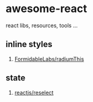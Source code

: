 # awesome-react
react libs, resources, tools ...

## inline styles
1. [FormidableLabs/radiumThis](https://github.com/FormidableLabs/radium "FormidableLabs/radiumThis")

## state
1. [reactjs/reselect](https://github.com/reactjs/reselect "reactjs/reselect")
